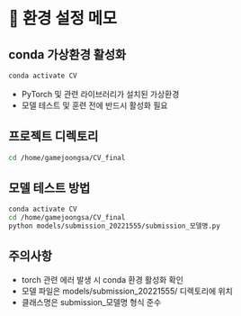 # 🔧 환경 설정 메모

## conda 가상환경 활성화
```bash
conda activate CV
```
- PyTorch 및 관련 라이브러리가 설치된 가상환경
- 모델 테스트 및 훈련 전에 반드시 활성화 필요

## 프로젝트 디렉토리
```bash
cd /home/gamejoongsa/CV_final
```

## 모델 테스트 방법
```bash
conda activate CV
cd /home/gamejoongsa/CV_final
python models/submission_20221555/submission_모델명.py
```

## 주의사항
- torch 관련 에러 발생 시 conda 환경 활성화 확인
- 모델 파일은 models/submission_20221555/ 디렉토리에 위치
- 클래스명은 submission_모델명 형식 준수 